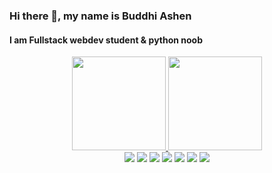 ### Hi there 👋, my name is Buddhi Ashen
#### I am Fullstack webdev student & python noob
<div align="center">
  <a href="https://github.com/duribeiro">
    <img height="150em" src="https://github-readme-stats.vercel.app/api?username=buddhiashen&count_private=true&include_all_commits=true&show_icons=true&theme=dracula&hide_border=false&show_owner=true"/>
    <img height="150em" src="https://github-readme-stats.vercel.app/api/top-langs/?username=buddhiashen&theme=dracula&hide_border=false&&layout=compact"/>
  </a>
</div>

<div align="center">
  <img src="https://img.shields.io/badge/html5-%23E34F26.svg?style=for-the-badge&logo=html5&logoColor=white" target="_blank">
  <img src="https://img.shields.io/badge/javascript-%23323330.svg?style=for-the-badge&logo=javascript&logoColor=%23F7DF1E" target="_blank">
  <img src="https://img.shields.io/badge/python-3670A0?style=for-the-badge&logo=python&logoColor=ffdd54" target="_blank">
  <img src="https://img.shields.io/badge/css3-%231572B6.svg?style=for-the-badge&logo=css3&logoColor=white" target="_blank">
  <img src="https://img.shields.io/badge/node.js-6DA55F?style=for-the-badge&logo=node.js&logoColor=white" target="_blank">
  <img src="https://img.shields.io/badge/NPM-%23000000.svg?style=for-the-badge&logo=npm&logoColor=white" target="_blank">
  <img src="https://img.shields.io/badge/yarn-%232C8EBB.svg?style=for-the-badge&logo=yarn&logoColor=white" target="_blank">
  
</div>
